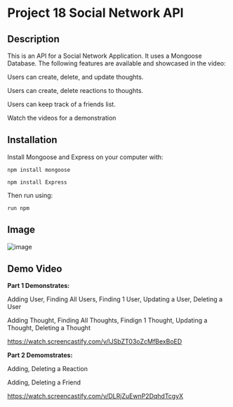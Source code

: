 # Project 18 Social Network API

## Description

This is an API for a Social Network Application. It uses a Mongoose Database. The following features are available and showcased in the video:

Users can create, delete, and update thoughts. 


Users can create, delete reactions to thoughts. 


Users can keep track of a friends list.

Watch the videos for a demonstration 

## Installation

Install Mongoose and Express on your computer with:

`npm install mongoose`

`npm install Express`

Then run using:

`run npm `


## Image

![image](https://user-images.githubusercontent.com/85651950/138612922-1803ad68-5f10-46a2-9071-34bbdf33b3dc.png)



## Demo Video

**Part 1 Demonstrates:** 

Adding User, Finding All Users, Finding 1 User, Updating a User, Deleting a User

Adding Thought, Finding All Thoughts, Findign 1 Thought, Updating a Thought, Deleting a Thought

https://watch.screencastify.com/v/lJSbZT03oZcMfBexBoED

**Part 2 Demomstrates:**

Adding, Deleting a Reaction

Adding, Deleting a Friend

https://watch.screencastify.com/v/DLRjZuEwnP2DqhdTcgyX




